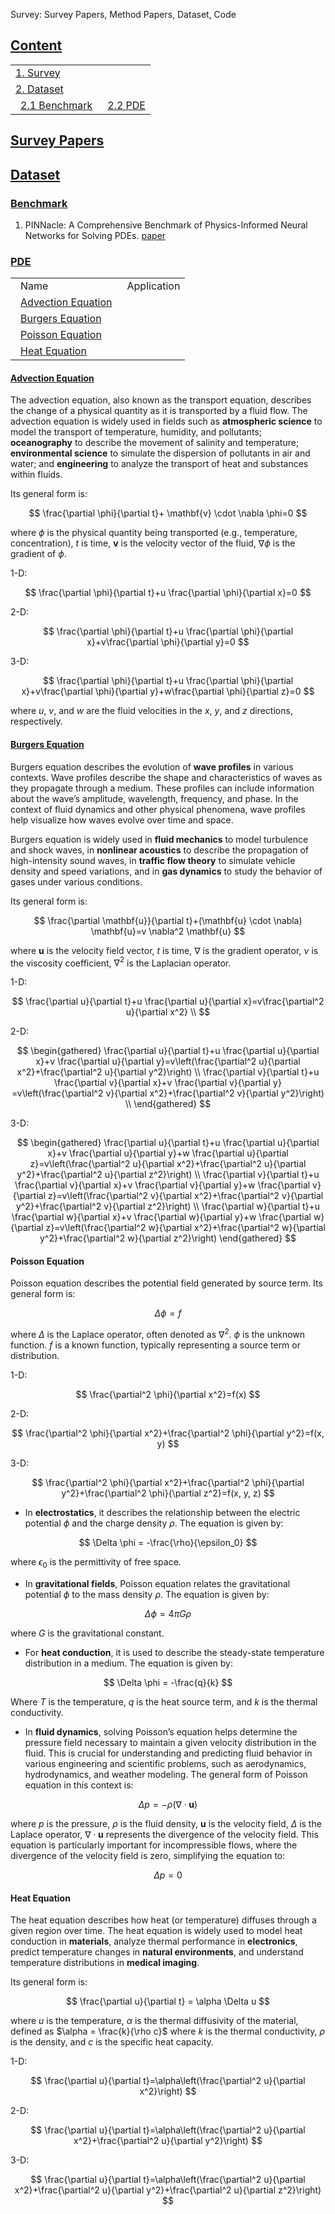 Survey: Survey Papers, Method Papers, Dataset, Code

## [Content](#content)
<table>
<tr><td colspan="2"><a href="#survey-papers">1. Survey</a></td></tr> 
<tr><td colspan="2"><a href="#dataset">2. Dataset</a></td></tr>
<tr>
    <td>&ensp;<a href="#benchmark">2.1 Benchmark</a></td>
    <td>&ensp;<a href="#pde">2.2 PDE</a></td>
</tr>
</table>

<a id="survey-papers"></a>
## [Survey Papers](#content)

<a id="dataset"></a>
## [Dataset](#content)

<a id="benchmark"></a>
### [Benchmark](#content)
1. PINNacle: A Comprehensive Benchmark of Physics-Informed Neural Networks for Solving PDEs. [paper](https://arxiv.org/abs/2306.08827)

<a id="pde"></a>
### [PDE](#content)


<table>
<tr>
    <td>&ensp;Name</td>
    <td>&ensp;Application</td>
</tr>
<tr>
    <td>&ensp;<a href="#advection">Advection Equation</a></td>
    <td>&ensp;</td>
</tr>
<tr>
    <td>&ensp;<a href="#burger">Burgers Equation</a></td>
    <td>&ensp;</td>
</tr>
<tr>
    <td>&ensp;<a href="#poisson">Poisson Equation</a></td>
    <td>&ensp;</td>
</tr>
<tr>
    <td>&ensp;<a href="#heat">Heat Equation</a></td>
    <td>&ensp;</td>
</tr>
</table>


<a id="advection"></a>
#### [Advection Equation](#pde)
The advection equation, also known as the transport equation, describes the change of a physical quantity as it is transported by a fluid flow. The advection equation is widely used in fields such as **atmospheric science** to model the transport of temperature, humidity, and pollutants; **oceanography** to describe the movement of salinity and temperature; **environmental science** to simulate the dispersion of pollutants in air and water; and **engineering** to analyze the transport of heat and substances within fluids.

Its general form is:

$$
\frac{\partial \phi}{\partial t}+ \mathbf{v} \cdot \nabla \phi=0
$$

where $\phi$ is the physical quantity being transported (e.g., temperature, concentration), $t$ is time, $\mathbf{v}$ is the velocity vector of the fluid, $\nabla \phi$ is the gradient of $\phi$.

1-D:

$$
\frac{\partial \phi}{\partial t}+u \frac{\partial \phi}{\partial x}=0
$$

2-D:

$$
\frac{\partial \phi}{\partial t}+u \frac{\partial \phi}{\partial x}+v\frac{\partial \phi}{\partial y}=0
$$

3-D:

$$
\frac{\partial \phi}{\partial t}+u \frac{\partial \phi}{\partial x}+v\frac{\partial \phi}{\partial y}+w\frac{\partial \phi}{\partial z}=0
$$

where $u$, $v$, and $w$ are the fluid velocities in the $x$, $y$, and $z$ directions, respectively.


<a id="burger"></a>
#### [Burgers Equation](#pde)
Burgers equation describes the evolution of **wave profiles** in various contexts. Wave profiles describe the shape and characteristics of waves as they propagate through a medium. These profiles can include information about the wave’s amplitude, wavelength, frequency, and phase. In the context of fluid dynamics and other physical phenomena, wave profiles help visualize how waves evolve over time and space.

Burgers equation is widely used in **fluid mechanics** to model turbulence and shock waves, in **nonlinear acoustics** to describe the propagation of high-intensity sound waves, in **traffic flow theory** to simulate vehicle density and speed variations, and in **gas dynamics** to study the behavior of gases under various conditions.

Its general form is:

$$
\frac{\partial \mathbf{u}}{\partial t}+(\mathbf{u} \cdot \nabla) \mathbf{u}=v \nabla^2 \mathbf{u}
$$

where $\mathbf{u}$ is the velocity field vector, $t$ is time, $\nabla$ is the gradient operator, $\nu$ is the viscosity coefficient, $\nabla^2$ is the Laplacian operator.

1-D:

$$
\frac{\partial u}{\partial t}+u \frac{\partial u}{\partial x}=v\frac{\partial^2 u}{\partial x^2} \\
$$

2-D:

$$
\begin{gathered}
\frac{\partial u}{\partial t}+u \frac{\partial u}{\partial x}+v \frac{\partial u}{\partial y}=v\left(\frac{\partial^2 u}{\partial x^2}+\frac{\partial^2 u}{\partial y^2}\right) \\
\frac{\partial v}{\partial t}+u \frac{\partial v}{\partial x}+v \frac{\partial v}{\partial y} =v\left(\frac{\partial^2 v}{\partial x^2}+\frac{\partial^2 v}{\partial y^2}\right) \\
\end{gathered}
$$

3-D:

$$
\begin{gathered}
\frac{\partial u}{\partial t}+u \frac{\partial u}{\partial x}+v \frac{\partial u}{\partial y}+w \frac{\partial u}{\partial z}=v\left(\frac{\partial^2 u}{\partial x^2}+\frac{\partial^2 u}{\partial y^2}+\frac{\partial^2 u}{\partial z^2}\right) \\
\frac{\partial v}{\partial t}+u \frac{\partial v}{\partial x}+v \frac{\partial v}{\partial y}+w \frac{\partial v}{\partial z}=v\left(\frac{\partial^2 v}{\partial x^2}+\frac{\partial^2 v}{\partial y^2}+\frac{\partial^2 v}{\partial z^2}\right) \\
\frac{\partial w}{\partial t}+u \frac{\partial w}{\partial x}+v \frac{\partial w}{\partial y}+w \frac{\partial w}{\partial z}=v\left(\frac{\partial^2 w}{\partial x^2}+\frac{\partial^2 w}{\partial y^2}+\frac{\partial^2 w}{\partial z^2}\right)
\end{gathered}
$$

<a id="poisson"></a>
#### Poisson Equation
Poisson equation describes the potential field generated by source term. Its general form is:

$$
\Delta \phi = f
$$

where $\Delta$ is the Laplace operator, often denoted as $\nabla^2$. $\phi$ is the unknown function. $f$ is a known function, typically representing a source term or distribution.

1-D:

$$
\frac{\partial^2 \phi}{\partial x^2}=f(x)
$$

2-D:

$$
\frac{\partial^2 \phi}{\partial x^2}+\frac{\partial^2 \phi}{\partial y^2}=f(x, y)
$$

3-D:

$$
\frac{\partial^2 \phi}{\partial x^2}+\frac{\partial^2 \phi}{\partial y^2}+\frac{\partial^2 \phi}{\partial z^2}=f(x, y, z)
$$


* In **electrostatics**, it describes the relationship between the electric potential $\phi$ and the charge density $\rho$. The equation is given by:

$$
\Delta \phi = -\frac{\rho}{\epsilon_0}
$$

where $\epsilon_0$ is the permittivity of free space. 

* In **gravitational fields**, Poisson equation relates the gravitational potential $\phi$ to the mass density $\rho$.  The equation is given by:

$$
\Delta \phi = 4 \pi G \rho 
$$

where $G$ is the gravitational constant. 



* For **heat conduction**, it is used to describe the steady-state temperature distribution in a medium. The equation is given by:

$$
\Delta \phi = -\frac{q}{k}
$$

Where $T$ is the temperature, $q$ is the heat source term, and $k$ is the thermal conductivity. 

* In **fluid dynamics**, solving Poisson’s equation helps determine the pressure field necessary to maintain a given velocity distribution in the fluid. This is crucial for understanding and predicting fluid behavior in various engineering and scientific problems, such as aerodynamics, hydrodynamics, and weather modeling. The general form of Poisson equation in this context is:

$$
\Delta p = -\rho(\nabla \cdot \mathbf{u})
$$

where $p$ is the pressure, $\rho$ is the fluid density, $\mathbf{u}$ is the velocity field, $\Delta$ is the Laplace operator, $\nabla \cdot \mathbf{u}$ represents the divergence of the velocity field. This equation is particularly important for incompressible flows, where the divergence of the velocity field is zero, simplifying the equation to:

$$
\Delta p = 0
$$


<a id="heat"></a>
#### Heat Equation
The heat equation describes how heat (or temperature) diffuses through a given region over time. The heat equation is widely used to model heat conduction in **materials**, analyze thermal performance in **electronics**, predict temperature changes in **natural environments**, and understand temperature distributions in **medical imaging**.

Its general form is:

$$
\frac{\partial u}{\partial t} = \alpha \Delta u
$$

where $u$ is the temperature, $\alpha$ is the thermal diffusivity of the material, defined as $\alpha = \frac{k}{\rho c}$ where $k$ is the thermal conductivity, $\rho$ is the density, and $c$ is the specific heat capacity.

1-D:

$$
\frac{\partial u}{\partial t}=\alpha\left(\frac{\partial^2 u}{\partial x^2}\right)
$$

2-D:

$$
\frac{\partial u}{\partial t}=\alpha\left(\frac{\partial^2 u}{\partial x^2}+\frac{\partial^2 u}{\partial y^2}\right)
$$

3-D:

$$
\frac{\partial u}{\partial t}=\alpha\left(\frac{\partial^2 u}{\partial x^2}+\frac{\partial^2 u}{\partial y^2}+\frac{\partial^2 u}{\partial z^2}\right)
$$


 

